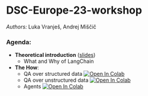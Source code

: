 # DSC-Europe-23-workshop

*Authors:* Luka Vranješ, Andrej Miščič

### Agenda:
- **Theoretical introduction** ([slides](https://github.com/valira-ai/DSC-Europe-23-workshop/blob/main/IntroductionToLangChain.pdf))
    - What and Why of LangChain
- **The How**:
    - QA over structured data [![Open In Colab](https://colab.research.google.com/assets/colab-badge.svg)](https://colab.research.google.com/github/valira-ai/DSC-Europe-23-workshop/blob/main/notebooks/qa_structured.ipynb)
    - QA over unstructured data [![Open In Colab](https://colab.research.google.com/assets/colab-badge.svg)](https://colab.research.google.com/github/valira-ai/DSC-Europe-23-workshop/blob/main/notebooks/qa_unstructured.ipynb)
    - Agents [![Open In Colab](https://colab.research.google.com/assets/colab-badge.svg)](https://colab.research.google.com/github/valira-ai/DSC-Europe-23-workshop/blob/main/notebooks/agent.ipynb)
